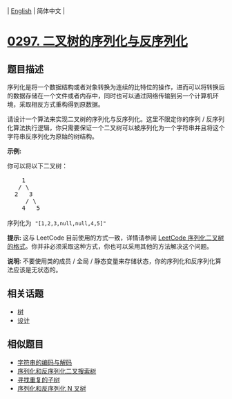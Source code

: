 
| [English](README_EN.md) | 简体中文 |
# [0297. 二叉树的序列化与反序列化](https://leetcode-cn.com/problems/serialize-and-deserialize-binary-tree/)
## 题目描述
<p>序列化是将一个数据结构或者对象转换为连续的比特位的操作，进而可以将转换后的数据存储在一个文件或者内存中，同时也可以通过网络传输到另一个计算机环境，采取相反方式重构得到原数据。</p>

<p>请设计一个算法来实现二叉树的序列化与反序列化。这里不限定你的序列 / 反序列化算法执行逻辑，你只需要保证一个二叉树可以被序列化为一个字符串并且将这个字符串反序列化为原始的树结构。</p>

<p><strong>示例:&nbsp;</strong></p>

<pre>你可以将以下二叉树：

    1
   / \
  2   3
     / \
    4   5

序列化为 <code>&quot;[1,2,3,null,null,4,5]&quot;</code></pre>

<p><strong>提示:&nbsp;</strong>这与 LeetCode 目前使用的方式一致，详情请参阅&nbsp;<a href="/faq/#binary-tree">LeetCode 序列化二叉树的格式</a>。你并非必须采取这种方式，你也可以采用其他的方法解决这个问题。</p>

<p><strong>说明:&nbsp;</strong>不要使用类的成员 / 全局 / 静态变量来存储状态，你的序列化和反序列化算法应该是无状态的。</p>

## 相关话题
- [树](https://leetcode-cn.com/tag/tree)
- [设计](https://leetcode-cn.com/tag/design)
## 相似题目
- [字符串的编码与解码](../encode-and-decode-strings/README.md)
- [序列化和反序列化二叉搜索树](../serialize-and-deserialize-bst/README.md)
- [寻找重复的子树](../find-duplicate-subtrees/README.md)
- [序列化和反序列化 N 叉树](../serialize-and-deserialize-n-ary-tree/README.md)
